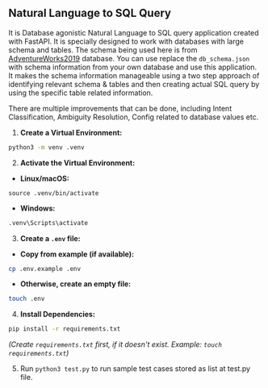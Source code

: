 ## Natural Language to SQL Query
It is Database agonistic Natural Language to SQL query application created with FastAPI. It is specially designed to work with databases with large schema and tables. The schema being used here is from  [AdventureWorks2019](https://learn.microsoft.com/en-us/sql/samples/adventureworks-install-configure?view=sql-server-ver17&tabs=ssms) database. You can use replace the `db_schema.json` with schema information from your own database and use this application.
It makes the schema information manageable using a two step approach of identifying relevant schema & tables and then creating actual SQL query by using the specific table related information. 

There are multiple improvements that can be done, including Intent Classification, Ambiguity Resolution, Config related to database values etc. 


1.  **Create a Virtual Environment:**

   ```bash
   python3 -m venv .venv
   ```

2.  **Activate the Virtual Environment:**

   *   **Linux/macOS:**

   ```      
   source .venv/bin/activate
   ```

   *   **Windows:**

   ```bash
   .venv\Scripts\activate
   ```

3.  **Create a `.env` file:**

   *   **Copy from example (if available):**

   ```bash
   cp .env.example .env
   ```

   *   **Otherwise, create an empty file:**

   ```bash
   touch .env
   ```

4.  **Install Dependencies:**

   ```bash
   pip install -r requirements.txt
   ```

   *(Create `requirements.txt` first, if it doesn't exist.  Example: `touch requirements.txt`)*

5. Run `python3 test.py` to run sample test cases stored as list at test.py file. 